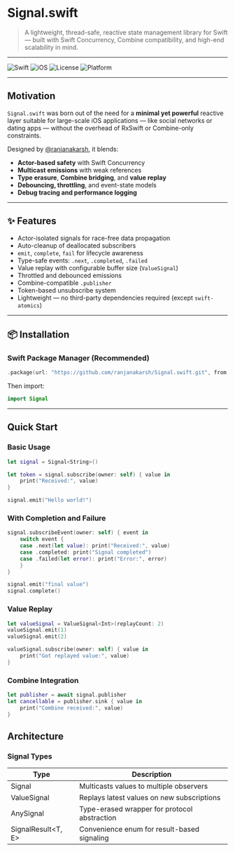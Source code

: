 # Signal.swift

> A lightweight, thread-safe, reactive state management library for Swift — built with Swift Concurrency, Combine compatibility, and high-end scalability in mind.

---

![Swift](https://img.shields.io/badge/Swift-5.9-orange)
![iOS](https://img.shields.io/badge/iOS-13+-blue)
![License](https://img.shields.io/badge/License-MIT-lightgrey)
![Platform](https://img.shields.io/badge/Platform-iOS%20%7C%20macOS%20%7C%20tvOS-lightblue)

---

## Motivation

`Signal.swift` was born out of the need for a **minimal yet powerful** reactive layer suitable for large-scale iOS applications — like social networks or dating apps — without the overhead of RxSwift or Combine-only constraints.

Designed by [@ranjanakarsh](https://github.com/ranjanakarsh), it blends:

- **Actor-based safety** with Swift Concurrency  
- **Multicast emissions** with weak references  
- **Type erasure**, **Combine bridging**, and **value replay**  
- **Debouncing, throttling**, and event-state models  
- **Debug tracing and performance logging**

---

## ✨ Features

- Actor-isolated signals for race-free data propagation  
- Auto-cleanup of deallocated subscribers  
- `emit`, `complete`, `fail` for lifecycle awareness  
- Type-safe events: `.next`, `.completed`, `.failed`  
- Value replay with configurable buffer size (`ValueSignal`)  
- Throttled and debounced emissions  
- Combine-compatible `.publisher`  
- Token-based unsubscribe system  
- Lightweight — no third-party dependencies required (except `swift-atomics`)  

---

## 📦 Installation

### Swift Package Manager (Recommended)

```swift
.package(url: "https://github.com/ranjanakarsh/Signal.swift.git", from: "1.0.0")
```

Then import:
```swift
import Signal
```

---

## Quick Start
### Basic Usage

```swift
let signal = Signal<String>()

let token = signal.subscribe(owner: self) { value in
    print("Received:", value)
}

signal.emit("Hello world!")
```

### With Completion and Failure

```swift
signal.subscribeEvent(owner: self) { event in
    switch event {
    case .next(let value): print("Received:", value)
    case .completed: print("Signal completed")
    case .failed(let error): print("Error:", error)
    }
}

signal.emit("final value")
signal.complete()
```

### Value Replay
```swift
let valueSignal = ValueSignal<Int>(replayCount: 2)
valueSignal.emit(1)
valueSignal.emit(2)

valueSignal.subscribe(owner: self) { value in
    print("Got replayed value:", value)
}
```

### Combine Integration
```swift
let publisher = await signal.publisher
let cancellable = publisher.sink { value in
    print("Combine received:", value)
}
```

## Architecture

### Signal Types

| Type    | Description |
| -------- | ------- |
| Signal<T>  | Multicasts values to multiple observers |
| ValueSignal<T> | Replays latest values on new subscriptions |
| AnySignal<T> | Type-erased wrapper for protocol abstraction |
| SignalResult<T, E> | Convenience enum for result-based signaling |
